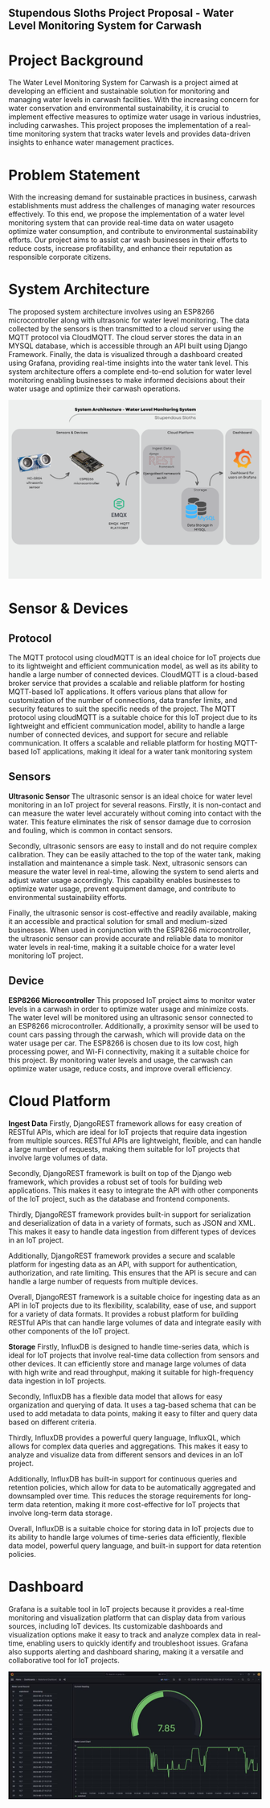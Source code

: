 ## Stupendous Sloths Project Proposal - Water Level Monitoring System for Carwash

# Project Background 

The Water Level Monitoring System for Carwash is a project aimed at developing an efficient and sustainable solution for monitoring and managing water levels in carwash facilities. With the increasing concern for water conservation and environmental sustainability, it is crucial to implement effective measures to optimize water usage in various industries, including carwashes. This project proposes the implementation of a real-time monitoring system that tracks water levels and provides data-driven insights to enhance water management practices.

# Problem Statement

With the increasing demand for sustainable practices in business, carwash establishments must address the challenges of managing water resources effectively. To this end, we propose the implementation of a water level monitoring system that can provide real-time data on water usageto optimize water consumption, and contribute to environmental sustainability efforts. Our project aims to assist car wash businesses in their efforts to reduce costs, increase profitability, and enhance their reputation as responsible corporate citizens.


# System Architecture

The proposed system architecture involves using an ESP8266 microcontroller along with ultrasonic for water level monitoring. The data collected by the sensors is then transmitted to a cloud server using the MQTT protocol via CloudMQTT. The cloud server stores the data in an MYSQL database, which is accessible through an API built using Django Framework. Finally, the data is visualized through a dashboard created using Grafana, providing real-time insights into the water tank level. This system architecture offers a complete end-to-end solution for water level monitoring enabling businesses to make informed decisions about their water usage and optimize their carwash operations.

![Alt text](https://github.com/haziqfakhrie/Stage-6/blob/fda703dc1857baf682b8524acf2045ce4e81c795/Images/Software%20Engineering%20Project%20System%20Architecture%20(1).png)

# Sensor & Devices

## Protocol
The MQTT protocol using cloudMQTT is an ideal choice for IoT projects due to its lightweight and efficient communication model, as well as its ability to handle a large number of connected devices. CloudMQTT is a cloud-based broker service that provides a scalable and reliable platform for hosting MQTT-based IoT applications. It offers various plans that allow for customization of the number of connections, data transfer limits, and security features to suit the specific needs of the project. The MQTT protocol using cloudMQTT is a suitable choice for this IoT project due to its lightweight and efficient communication model, ability to handle a large number of connected devices, and support for secure and reliable communication. It offers a scalable and reliable platform for hosting MQTT-based IoT applications, making it ideal for a water tank monitoring system

## Sensors

**Ultrasonic Sensor**
The ultrasonic sensor is an ideal choice for water level monitoring in an IoT project for several reasons. Firstly, it is non-contact and can measure the water level accurately without coming into contact with the water. This feature eliminates the risk of sensor damage due to corrosion and fouling, which is common in contact sensors.

Secondly, ultrasonic sensors are easy to install and do not require complex calibration. They can be easily attached to the top of the water tank, making installation and maintenance a simple task. Next, ultrasonic sensors can measure the water level in real-time, allowing the system to send alerts and adjust water usage accordingly. This capability enables businesses to optimize water usage, prevent equipment damage, and contribute to environmental sustainability efforts.

Finally, the ultrasonic sensor is cost-effective and readily available, making it an accessible and practical solution for small and medium-sized businesses. When used in conjunction with the ESP8266 microcontroller, the ultrasonic sensor can provide accurate and reliable data to monitor water levels in real-time, making it a suitable choice for a water level monitoring IoT project.



## Device

**ESP8266 Microcontroller**
This proposed IoT project aims to monitor water levels in a carwash in order to optimize water usage and minimize costs. The water level will be monitored using an ultrasonic sensor connected to an ESP8266 microcontroller. Additionally, a proximity sensor will be used to count cars passing through the carwash, which will provide data on the water usage per car. The ESP8266 is chosen due to its low cost, high processing power, and Wi-Fi connectivity, making it a suitable choice for this project. By monitoring water levels and usage, the carwash can optimize water usage, reduce costs, and improve overall efficiency.

# Cloud Platform

**Ingest Data**
Firstly, DjangoREST framework allows for easy creation of RESTful APIs, which are ideal for IoT projects that require data ingestion from multiple sources. RESTful APIs are lightweight, flexible, and can handle a large number of requests, making them suitable for IoT projects that involve large volumes of data.

Secondly, DjangoREST framework is built on top of the Django web framework, which provides a robust set of tools for building web applications. This makes it easy to integrate the API with other components of the IoT project, such as the database and frontend components.

Thirdly, DjangoREST framework provides built-in support for serialization and deserialization of data in a variety of formats, such as JSON and XML. This makes it easy to handle data ingestion from different types of devices in an IoT project.

Additionally, DjangoREST framework provides a secure and scalable platform for ingesting data as an API, with support for authentication, authorization, and rate limiting. This ensures that the API is secure and can handle a large number of requests from multiple devices.

Overall, DjangoREST framework is a suitable choice for ingesting data as an API in IoT projects due to its flexibility, scalability, ease of use, and support for a variety of data formats. It provides a robust platform for building RESTful APIs that can handle large volumes of data and integrate easily with other components of the IoT project.

**Storage**
Firstly, InfluxDB is designed to handle time-series data, which is ideal for IoT projects that involve real-time data collection from sensors and other devices. It can efficiently store and manage large volumes of data with high write and read throughput, making it suitable for high-frequency data ingestion in IoT projects.

Secondly, InfluxDB has a flexible data model that allows for easy organization and querying of data. It uses a tag-based schema that can be used to add metadata to data points, making it easy to filter and query data based on different criteria.

Thirdly, InfluxDB provides a powerful query language, InfluxQL, which allows for complex data queries and aggregations. This makes it easy to analyze and visualize data from different sensors and devices in an IoT project.

Additionally, InfluxDB has built-in support for continuous queries and retention policies, which allow for data to be automatically aggregated and downsampled over time. This reduces the storage requirements for long-term data retention, making it more cost-effective for IoT projects that involve long-term data storage.

Overall, InfluxDB is a suitable choice for storing data in IoT projects due to its ability to handle large volumes of time-series data efficiently, flexible data model, powerful query language, and built-in support for data retention policies.


# Dashboard

Grafana is a suitable tool in IoT projects because it provides a real-time monitoring and visualization platform that can display data from various sources, including IoT devices. Its customizable dashboards and visualization options make it easy to track and analyze complex data in real-time, enabling users to quickly identify and troubleshoot issues. Grafana also supports alerting and dashboard sharing, making it a versatile and collaborative tool for IoT projects.


![Alt text](https://github.com/haziqfakhrie/Stage-6/blob/fda703dc1857baf682b8524acf2045ce4e81c795/Images/grafana%20dashboard.jpg)



